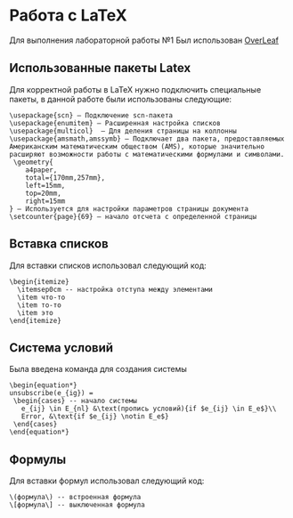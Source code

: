 # Работа с LaTeX 

Для выполнения лабораторной работы №1
Был использован [OverLeaf](https://www.overleaf.com)

## Использованные пакеты Latex

Для корректной работы в LaTeX нужно подключить специальные пакеты, в данной работе были использованы следующие:

```
\usepackage{scn} — Подключение scn-пакета
\usepackage{enumitem} — Расширенная настройка списков
\usepackage{multicol}  — Для деления страницы на коллонны
\usepackage{amsmath,amssymb} — Подключает два пакета, предоставляемых Американским математическим обществом (AMS), которые значительно расширяют возможности работы с математическими формулами и символами.
 \geometry{
    a4paper,
    total={170mm,257mm},
    left=15mm,
    top=20mm,
    right=15mm
} — Используется для настройки параметров страницы документа
\setcounter{page}{69} — начало отсчета с определенной страницы
```

 ## Вставка списков
Для вставки списков использовал следующий код:
```
\begin{itemize}
  \itemsep0cm -- настройка отступа между элементами
  \item что-то
  \item то-то
  \item это
\end{itemize}
```

## Система условий 
 Была введена команда для создания системы

```
\begin{equation*}
unsubscribe(e_{ig}) = 
 \begin{cases} -- начало системы
   e_{ij} \in E_{nl} &\text(пропись условий){if $e_{ij} \in E_e$}\\ 
   Error, &\text{if $e_{ij} \notin E_e$}
 \end{cases}
\end{equation*}
```

## Формулы
 Для вставки формул использовал следующий код:

```
\(формула\) -- встроенная формула
\[формула\] -- выключенная формула
```

